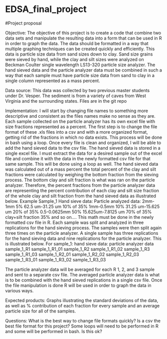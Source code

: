 # EDSA_final_project
#Project proposal

Objective:
The objective of this project is to create a code that combine two data sets and manipulate the resulting data into a form that can be used in R in order to graph the data. The data should be formatted in a way that multiple graphing techniques can be created quickly and efficiently. This data is particle size data from sand sizes down to clay. Sand size grains were sieved by hand, while the clay and silt sizes were analyzed on Beckman Coulter single wavelength LS13-320 particle size analyzer. The hand sieved data and the particle analyzer data must be combined in such a way that each sample must have particle size data from sand to clay in a single column represented as a mass percent.

Data source:
This data was collected by two previous master students under Dr. Vesper. The sediment is from a variety of caves from West Virginia and the surrounding states. Files are in the git repo

Implementation:
I will start by changing file names to something more descriptive and consistent as the files names make no sense as they are. Each sample collected on the particle analyzer has its own excel file with size fractions represented as a percent. The first step is to change the file format of these .xls files into a csv and with a more organized format, getting rid of the fractions in which no data exists. This process will be done in bash using a loop. Once every file is clean and organized, I will be able to add the hand sieved data to the csv file. The hand sieved data is stored in a single excel file. I must extract the data for a desired sample out of the excel file and combine it with the data in the newly formatted csv file for that same sample. This will be done using a loop as well. The hand sieved data was calculated out of a mass percent the total percent of the clay and silt fractions were calculated by weighing the bottom fraction from the sieving process. The bottom clay and silt fraction is what was ran on the particle analyzer. Therefore, the percent fractions from the particle analyzer data are representing the percent contribution of each clay and silt size fraction of the whole clay and silt fraction from the hand sieved data as illustrated below.
Example Sample_1
Hand sieve data:					Particle analyzed data:
2mm-1mm 		        5%	  62.5 um-31.25 um 		10% of 35%
1mm-0.5mm		        10%	  31.25 um-15.625 um		20% of 35%
0.5-0.0625mm        50%	  15.625um-7.8125 um		70% of 35%
clay+silt fraction 	35%		and so on….
This math must be done in the newly formatted csv file in R. Each sample was split and analyzed in three replications for the hand sieving process. The samples were then split again three times on the particle analyzer. A single sample has three replications for the hand sieving data and nine replications for the particle analyzer. This is illustrated below.
For sample_1:
hand sieve data:		particle analyzer data
sample_1_R1					sample_1_R1_01
sample_1_R2					sample_1_R1_02
sample_1_R3					sample_1_R1_03
                    sample_1_R2_01
                    sample_1_R2_02
                    sample_1_R2_03
                    sample_1_R3_01
                    sample_1_R3_02
                    sample_1_R3_03

The particle analyzer data will be averaged for each R 1, 2, and 3 sample and sent to a separate csv file. The averaged particle analyzer data is what is to be combined with the hand sieved replications in a single csv file. Once the file manipulation is done R will be used in order to graph the data in various ways.

Expected products:
Graphs illustrating the standard deviations of the data, as well as % contribution of each fraction for every sample and an average particle size for all of the samples.

Questions:
What is the best way to change file formats quickly?
Is a csv the best file format for this project?
Some loops will need to be performed in R and some will be performed in bash. Is this ok?
